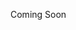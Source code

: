 Coming Soon

<!---
RenatoAfuoco/RenatoAfuoco is a ✨ special ✨ repository because its `README.md` (this file) appears on your GitHub profile.
You can click the Preview link to take a look at your changes.
--->
